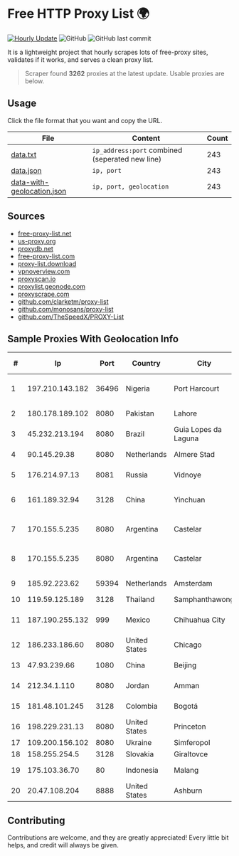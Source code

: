 
# Free HTTP Proxy List 🌍

[![Hourly Update](https://github.com/mertguvencli/http-proxy-list/actions/workflows/main.yml/badge.svg?branch=main)](https://github.com/mertguvencli/http-proxy-list/actions/workflows/main.yml)
![GitHub](https://img.shields.io/github/license/mertguvencli/http-proxy-list)
![GitHub last commit](https://img.shields.io/github/last-commit/mertguvencli/http-proxy-list)

It is a lightweight project that hourly scrapes lots of free-proxy sites, validates if it works, and serves a clean proxy list.


> Scraper found **3262** proxies at the latest update. Usable proxies are below.

## Usage

Click the file format that you want and copy the URL.


|File|Content|Count|
|----|-------|-----|
|[data.txt](https://raw.githubusercontent.com/mertguvencli/http-proxy-list/main/proxy-list/data.txt)|`ip_address:port` combined (seperated new line)|243|
|[data.json](https://raw.githubusercontent.com/mertguvencli/http-proxy-list/main/proxy-list/data.json)|`ip, port`|243|
|[data-with-geolocation.json](https://raw.githubusercontent.com/mertguvencli/http-proxy-list/main/proxy-list/data-with-geolocation.json)|`ip, port, geolocation`|243|

## Sources

* [free-proxy-list.net](https://free-proxy-list.net)
* [us-proxy.org](https://www.us-proxy.org)
* [proxydb.net](http://proxydb.net)
* [free-proxy-list.com](https://free-proxy-list.com/?page=&port=&type%5B%5D=http&type%5B%5D=https&up_time=0&search=Search)
* [proxy-list.download](https://www.proxy-list.download/HTTP)
* [vpnoverview.com](https://vpnoverview.com/privacy/anonymous-browsing/free-proxy-servers)
* [proxyscan.io](https://www.proxyscan.io)
* [proxylist.geonode.com](https://proxylist.geonode.com/api/proxy-list?limit=300&page=1&sort_by=lastChecked&sort_type=desc&protocols=http,https)
* [proxyscrape.com](https://api.proxyscrape.com/v2/?request=displayproxies&protocol=http&timeout=10000&country=all&ssl=all&anonymity=all)
* [github.com/clarketm/proxy-list](https://raw.githubusercontent.com/clarketm/proxy-list/master/proxy-list-raw.txt)
* [github.com/monosans/proxy-list](https://raw.githubusercontent.com/monosans/proxy-list/main/proxies/http.txt)
* [github.com/TheSpeedX/PROXY-List](https://raw.githubusercontent.com/TheSpeedX/PROXY-List/master/http.txt)


## Sample Proxies With Geolocation Info

|#|Ip|Port|Country|City|Internet Service Provider|
|-|--|----|-------|----|-------------------------|
|1|197.210.143.182|36496|Nigeria|Port Harcourt|MTN NIGERIA Communication limited|
|2|180.178.189.102|8080|Pakistan|Lahore|KK Networks (Pvt.) Limited|
|3|45.232.213.194|8080|Brazil|Guia Lopes da Laguna|67 TELECOM|
|4|90.145.29.38|8080|Netherlands|Almere Stad|Eurofiber Nederland BV|
|5|176.214.97.13|8081|Russia|Vidnoye|JSC "ER-Telecom Holding"|
|6|161.189.32.94|3128|China|Yinchuan|Ningxia West Cloud Data Technology Co.Ltd.|
|7|170.155.5.235|8080|Argentina|Castelar|Gobernacion de la Provincia de Buenos Aires|
|8|170.155.5.235|8080|Argentina|Castelar|Gobernacion de la Provincia de Buenos Aires|
|9|185.92.223.62|59394|Netherlands|Amsterdam|The Constant Company|
|10|119.59.125.189|3128|Thailand|Samphanthawong|Metrabyte Co., Ltd|
|11|187.190.255.132|999|Mexico|Chihuahua City|Total Play Telecomunicaciones SA De CV|
|12|186.233.186.60|8080|United States|Chicago|Maxihost LTDA|
|13|47.93.239.66|1080|China|Beijing|Hangzhou Alibaba Advertising Co|
|14|212.34.1.110|8080|Jordan|Amman|Jordan Telecom Group|
|15|181.48.101.245|3128|Colombia|Bogotá|Telmex Colombia S.A.|
|16|198.229.231.13|8080|United States|Princeton|MTCO Communications|
|17|109.200.156.102|8080|Ukraine|Simferopol|CRELCOM|
|18|158.255.254.5|3128|Slovakia|Giraltovce|PRESNET s.r.o.|
|19|175.103.36.70|80|Indonesia|Malang|Maxindo Mintra Solusi|
|20|20.47.108.204|8888|United States|Ashburn|Microsoft Corporation|



## Contributing

Contributions are welcome, and they are greatly appreciated! Every
little bit helps, and credit will always be given.

